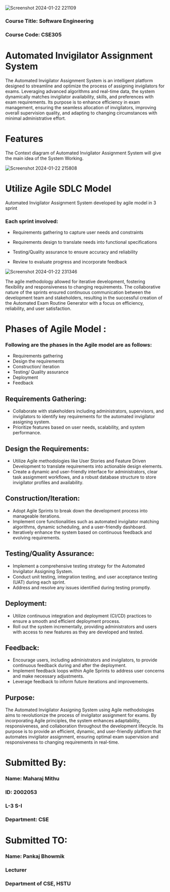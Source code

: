 ![Screenshot 2024-01-22 221109](https://github.com/Mehrajmithu/Automated-Invigilator-Assigning-System/assets/67754468/568f9f56-4c26-41e4-a79c-ab7cec474999)

### Course Title: Software Engineering 
### Course Code: CSE305

# Automated Invigilator Assignment System 

The Automated Invigilator Assignment System is an intelligent platform designed to streamline and optimize the process of assigning invigilators for exams. Leveraging advanced algorithms and real-time data, the system dynamically matches invigilator availability, skills, and preferences with exam requirements. Its purpose is to enhance efficiency in exam management, ensuring the seamless allocation of invigilators, improving overall supervision quality, and adapting to changing circumstances with minimal administrative effort.

# Features 

The Context diagram of Automated Invigilator Assignment System will give the main idea of the System Working.

![Screenshot 2024-01-22 215808](https://github.com/Mehrajmithu/Automated-Invigilator-Assigning-System/assets/67754468/98caccbb-34c9-4e51-985e-a8d9360633c3)

# Utilize Agile SDLC Model 

Automated Invigilator Assignment System developed by agile model in 3 sprint

### Each sprint involved:

- Requirements gathering to capture user needs and constraints

- Requirements design to translate needs into functional specifications

- Testing/Quality assurance to ensure accuracy and reliability

- Review to evaluate progress and incorporate feedback

![Screenshot 2024-01-22 231346](https://github.com/ujjalroy1/Automated-Exam-Routine-Generator/assets/67754468/50e2a27e-aaa5-4aab-8ba1-905b60570fc6)

The agile methodology allowed for iterative development, fostering flexibility and responsiveness to changing requirements. The collaborative nature of the sprints ensured continuous communication between the development team and stakeholders, resulting in the successful creation of the Automated Exam Routine Generator with a focus on efficiency, reliability, and user satisfaction.

# Phases of Agile Model :

### Following are the phases in the Agile model are as follows:

- Requirements gathering
- Design the requirements
- Construction/ iteration
- Testing/ Quality assurance
- Deployment
- Feedback

## Requirements Gathering:
- Collaborate with stakeholders including administrators, supervisors, and invigilators to identify key requirements for the automated invigilator assigning system.
- Prioritize features based on user needs, scalability, and system performance.

## Design the Requirements:
- Utilize Agile methodologies like User Stories and Feature Driven Development to translate requirements into actionable design elements.
- Create a dynamic and user-friendly interface for administrators, clear task assignment workflows, and a robust database structure to store invigilator profiles and availability.
  
## Construction/Iteration:
- Adopt Agile Sprints to break down the development process into manageable iterations.
- Implement core functionalities such as automated invigilator matching algorithms, dynamic scheduling, and a user-friendly dashboard.
- Iteratively enhance the system based on continuous feedback and evolving requirements.

## Testing/Quality Assurance:
- Implement a comprehensive testing strategy for the Automated Invigilator Assigning System.
- Conduct unit testing, integration testing, and user acceptance testing (UAT) during each sprint.
- Address and resolve any issues identified during testing promptly.
## Deployment:

- Utilize continuous integration and deployment (CI/CD) practices to ensure a smooth and efficient deployment process.
- Roll out the system incrementally, providing administrators and users with access to new features as they are developed and tested.

## Feedback:

- Encourage users, including administrators and invigilators, to provide continuous feedback during and after the deployment.
- Implement feedback loops within Agile Sprints to address user concerns and make necessary adjustments.
- Leverage feedback to inform future iterations and improvements.

## Purpose: 

The Automated Invigilator Assigning System using Agile methodologies aims to revolutionize the process of invigilator assignment for exams. By incorporating Agile principles, the system enhances adaptability, responsiveness, and collaboration throughout the development lifecycle. Its purpose is to provide an efficient, dynamic, and user-friendly platform that automates invigilator assignment, ensuring optimal exam supervision and responsiveness to changing requirements in real-time.

# Submitted By:
### Name: Maharaj Mithu
### ID: 2002053
### L-3 S-I
### Department: CSE

# Submitted TO: 
### Name: Pankaj Bhowmik
### Lecturer
### Department of CSE, HSTU

  
    






